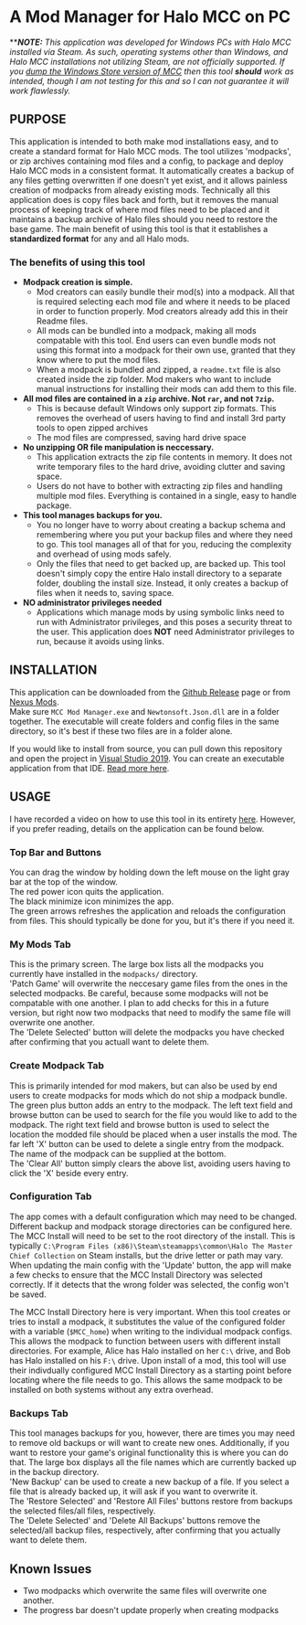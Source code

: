 # A Mod Manager for Halo MCC on PC
**_**NOTE:** This application was developed for Windows PCs with Halo MCC installed via Steam. As such, operating systems other than Windows, and Halo MCC installations not utilizing Steam, are not officially supported. If you [dump the Windows Store version of MCC](https://www.reddit.com/r/halomods/comments/e5tsmu/dumping_the_ms_store_version_of_halo_mcc/) then this tool **should** work as intended, though I am not testing for this and so I can not guarantee it will work flawlessly._

## PURPOSE
This application is intended to both make mod installations easy, and to create a standard format for Halo MCC mods. The tool utilizes 'modpacks', or zip archives containing mod files and a config, to package and deploy Halo MCC mods in a consistent format. It automatically creates a backup of any files getting overwritten if one doesn't yet exist, and it allows painless creation of modpacks from already existing mods. Technically all this application does is copy files back and forth, but it removes the manual process of keeping track of where mod files need to be placed and it maintains a backup archive of Halo files should you need to restore the base game. The main benefit of using this tool is that it establishes a
**standardized format** for any and all Halo mods.

### The benefits of using this tool
- **Modpack creation is simple.**
  - Mod creators can easily bundle their mod(s) into a modpack. All that is required selecting each mod file and where it needs to be placed in order to function properly. Mod creators already add this in their Readme files.
  - All mods can be bundled into a modpack, making all mods compatable with this tool. End users can even bundle mods not using this format into a modpack for their own use, granted that they know where to put the mod files.
  - When a modpack is bundled and zipped, a `readme.txt` file is also created inside the zip folder. Mod makers who want to include manual instructions for installing their mods can add them to this file.
- **All mod files are contained in a `zip` archive. Not `rar`, and not `7zip`.**
  - This is because default Windows only support zip formats. This removes the overhead of users having to find and install 3rd party tools to open zipped archives
  - The mod files are compressed, saving hard drive space
- **No unzipping OR file manipulation is neccessary.**
  - This application extracts the zip file contents in memory. It does not write temporary files to the hard drive, avoiding clutter and saving space.
  - Users do not have to bother with extracting zip files and handling multiple mod files. Everything is contained in a single, easy to handle package.
- **This tool manages backups for you.**
  - You no longer have to worry about creating a backup schema and remembering where you put your backup files and where they need to go. This tool manages all of that for you, reducing the complexity and overhead of using mods safely.
  - Only the files that need to get backed up, are backed up. This tool doesn't simply copy the entire Halo install directory to a separate folder, doubling the install size. Instead, it only creates a backup of files when it needs to, saving space.
- **NO administrator privileges needed**
  - Applications which manage mods by using symbolic links need to run with Administrator privileges, and this poses a security threat to the user. This application does **NOT** need Administrator privileges to run, because it avoids using links.

## INSTALLATION
This application can be downloaded from the [Github Release](https://github.com/executionByFork/MCC_Mod_Manager/releases) page or from [Nexus Mods](https://www.nexusmods.com/halothemasterchiefcollection/mods/185).  
Make sure `MCC Mod Manager.exe` and `Newtonsoft.Json.dll` are in a folder together. The executable will create folders and config files in the same directory, so it's best if these two files are in a folder alone.

If you would like to install from source, you can pull down this repository and open the project in [Visual Studio 2019](https://visualstudio.microsoft.com/vs/). You can create an executable application from that IDE. [Read more here](https://docs.microsoft.com/en-us/visualstudio/ide/building-and-cleaning-projects-and-solutions-in-visual-studio?view=vs-2019).

## USAGE
I have recorded a video on how to use this tool in its entirety [here](https://www.youtube.com/watch?v=wvRcdXpgIos). However, if you prefer reading, details on the application can be found below.

### Top Bar and Buttons
You can drag the window by holding down the left mouse on the light gray bar at the top of the window.  
The red power icon quits the application.  
The black minimize icon minimizes the app.  
The green arrows refreshes the application and reloads the configuration from files. This should typically be done for you,
but it's there if you need it.

### My Mods Tab
This is the primary screen. The large box lists all the modpacks you currently have installed in the `modpacks/` directory.  
'Patch Game' will overwrite the neccesary game files from the ones in the selected modpacks. Be careful, because some modpacks will not be compatable with one another. I plan to add checks for this in a future version, but right now two modpacks that need to modify the same file will overwrite one another.  
The 'Delete Selected' button will delete the modpacks you have checked after confirming that you actuall want to delete them.

### Create Modpack Tab
This is primarily intended for mod makers, but can also be used by end users to create modpacks for mods which do not ship a modpack bundle. The green plus button adds an entry to the modpack. The left text field and browse button can be used to search for the file you would like to add to the modpack. The right text field and browse button is used to select the location the modded file should be placed when a user installs the mod. The far left 'X' button can be used to delete a single entry from the modpack. The name of the modpack can be supplied at the bottom.  
The 'Clear All' button simply clears the above list, avoiding users having to click the 'X' beside every entry.

### Configuration Tab
The app comes with a default configuration which may need to be changed. Different backup and modpack storage directories can be configured here. The MCC Install will need to be set to the root directory of the install. This is typically `C:\Program Files (x86)\Steam\steamapps\common\Halo The Master Chief Collection` on Steam installs, but the drive letter or path may vary. When updating the main config with the 'Update' button, the app will make a few checks to ensure that the MCC Install Directory was selected correctly. If it detects that the wrong folder was selected, the config won't be saved.

The MCC Install Directory here is very important. When this tool creates or tries to install a modpack, it substitutes the value of the configured folder with a variable (`$MCC_home`) when writing to the individual modpack configs. This allows the modpack to function between users with different install directories. For example, Alice has Halo installed on her `C:\` drive, and Bob has Halo installed on his `F:\` drive. Upon install of a mod, this tool will use their indivdually configured MCC Install Directory as a starting point before locating where the file needs to go. This allows the same modpack to be installed on both systems without any extra overhead.

### Backups Tab
This tool manages backups for you, however, there are times you may need to remove old backups or will want to create new ones. Additionally, if you want to restore your game's original functionality this is where you can do that. The large box displays all the file names which are currently backed up in the backup directory.  
'New Backup' can be used to create a new backup of a file. If you select a file that is already backed up, it will ask if you want to overwrite it.  
The 'Restore Selected' and 'Restore All Files' buttons restore from backups the selected files/all files, respectively.  
The 'Delete Selected' and 'Delete All Backups' buttons remove the selected/all backup files, respectively, after confirming that you actually want to delete them.  

## Known Issues
- Two modpacks which overwrite the same files will overwrite one another.
- The progress bar doesn't update properly when creating modpacks
